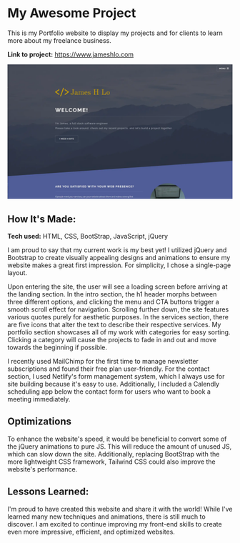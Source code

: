 # My Awesome Project

This is my Portfolio website to display my projects and for clients to learn more about my freelance business.

**Link to project:** https://www.jameshlo.com

![portfolio website](/images/portfolio.webp)

## How It's Made:

**Tech used:** HTML, CSS, BootStrap, JavaScript, jQuery

I am proud to say that my current work is my best yet! I utilized jQuery and Bootstrap to create visually appealing designs and animations to ensure my website makes a great first impression. For simplicity, I chose a single-page layout.

Upon entering the site, the user will see a loading screen before arriving at the landing section. In the intro section, the h1 header morphs between three different options, and clicking the menu and CTA buttons trigger a smooth scroll effect for navigation. Scrolling further down, the site features various quotes purely for aesthetic purposes. In the services section, there are five icons that alter the text to describe their respective services. My portfolio section showcases all of my work with categories for easy sorting. Clicking a category will cause the projects to fade in and out and move towards the beginning if possible.

I recently used MailChimp for the first time to manage newsletter subscriptions and found their free plan user-friendly. For the contact section, I used Netlify's form management system, which I always use for site building because it's easy to use. Additionally, I included a Calendly scheduling app below the contact form for users who want to book a meeting immediately.

## Optimizations

To enhance the website's speed, it would be beneficial to convert some of the jQuery animations to pure JS. This will reduce the amount of unused JS, which can slow down the site. Additionally, replacing BootStrap with the more lightweight CSS framework, Tailwind CSS could also improve the website's performance.

## Lessons Learned:

I'm proud to have created this website and share it with the world! While I've learned many new techniques and animations, there is still much to discover. I am excited to continue improving my front-end skills to create even more impressive, efficient, and optimized websites.
